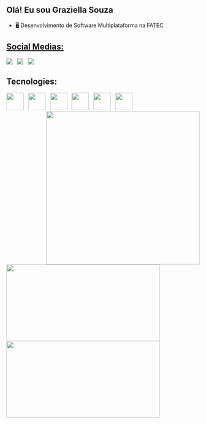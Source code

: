 

## Olá! Eu sou Graziella Souza

- 🖥️ Desenvolvimento de Software Multiplataforma na FATEC
<div>
  <a href="https://github.com/GraziiSouza">
</div>

## **Social Medias:**

<div>
  <a href="https://www.instagram.com/grazi_bjj/" target="_blank"><img src="https://img.shields.io/badge/Instagram-E4405F?style=for-the-badge&logo=instagram&logoColor=white"></a> &nbsp;
  <a href="https://www.linkedin.com/in/graziella-souza-28482326b/" target="_blank"><img src="https://img.shields.io/badge/LinkedIn-0077B5?style=for-the-badge&logo=linkedin&logoColor=white"></a> &nbsp;     
  <a href="mailto:graziisouza0127@gmail.com" targey="_blank"><img src="https://img.shields.io/badge/Gmail-D14836?style=for-the-badge&logo=gmail&logoColor=white"></a> &nbsp;
</div>

## Tecnologies:
<div>
  <img height=45 width=45 src="https://cdn.jsdelivr.net/gh/devicons/devicon@latest/icons/html5/html5-plain-wordmark.svg" /> &nbsp;
  <img height=45 width=45 src="https://cdn.jsdelivr.net/gh/devicons/devicon@latest/icons/css3/css3-plain-wordmark.svg" /> &nbsp;
  <img height=45 width=45 src="https://cdn.jsdelivr.net/gh/devicons/devicon@latest/icons/javascript/javascript-plain.svg" /> &nbsp;
  <img height=45 width=45 src="https://cdn.jsdelivr.net/gh/devicons/devicon@latest/icons/typescript/typescript-plain.svg" /> &nbsp;
  <img height=45 width=45 src="https://cdn.jsdelivr.net/gh/devicons/devicon@latest/icons/figma/figma-original.svg"/> &nbsp;
  <img height=45 width=45  src="https://cdn.jsdelivr.net/gh/devicons/devicon@latest/icons/canva/canva-original.svg" /> &nbsp;
</div>

<img align=right width=400 height=400 src="https://cdn.picrew.me/shareImg/org/202409/1918788_G7wL0pOT.png"/> 

<a href="https://github.com/grazisouza1/github-readme-stats">
  <img height=200 width=400 align=center src="https://github-readme-stats.vercel.app/api/top-langs?username=grazisouza1&layout=compact&langs_count=8&card_width=320&theme=react" />
</a>

  
<a href="https://github.com/grazisouza1/github-readme-stats">
  <img height=200 width=400 align=center src="https://github-readme-stats.vercel.app/api?username=grazisouza1&theme=react" />
</a>
  
